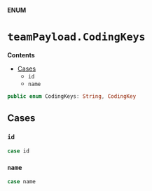 **ENUM**

# `teamPayload.CodingKeys`

**Contents**

- [Cases](#cases)
  - `id`
  - `name`

```swift
public enum CodingKeys: String, CodingKey
```

## Cases
### `id`

```swift
case id
```

### `name`

```swift
case name
```
